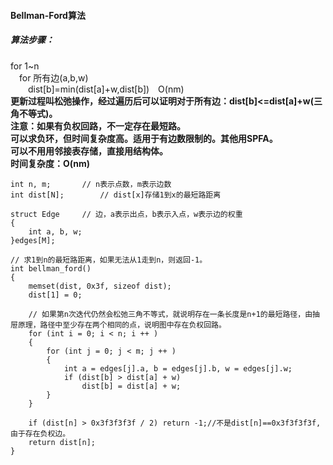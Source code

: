 #### Bellman-Ford算法
##### 算法步骤：
for 1~n  
&emsp;for 所有边(a,b,w)    
&emsp;&emsp;dist[b]=min(dist[a]+w,dist[b])&emsp;O(nm)  
**更新过程叫松弛操作，经过遍历后可以证明对于所有边：dist[b]<=dist[a]+w(三角不等式)。**   
**注意：如果有负权回路，不一定存在最短路。**  
**可以求负环，但时间复杂度高。适用于有边数限制的。其他用SPFA。**  
**可以不用用邻接表存储，直接用结构体。**  
**时间复杂度：O(nm)** 
```
int n, m;       // n表示点数，m表示边数
int dist[N];        // dist[x]存储1到x的最短路距离

struct Edge     // 边，a表示出点，b表示入点，w表示边的权重
{
    int a, b, w;
}edges[M];

// 求1到n的最短路距离，如果无法从1走到n，则返回-1。
int bellman_ford()
{
    memset(dist, 0x3f, sizeof dist);
    dist[1] = 0;

    // 如果第n次迭代仍然会松弛三角不等式，就说明存在一条长度是n+1的最短路径，由抽屉原理，路径中至少存在两个相同的点，说明图中存在负权回路。
    for (int i = 0; i < n; i ++ )
    {
        for (int j = 0; j < m; j ++ )
        {
            int a = edges[j].a, b = edges[j].b, w = edges[j].w;
            if (dist[b] > dist[a] + w)
                dist[b] = dist[a] + w;
        }
    }

    if (dist[n] > 0x3f3f3f3f / 2) return -1;//不是dist[n]==0x3f3f3f3f,由于存在负权边。
    return dist[n];
}
```

